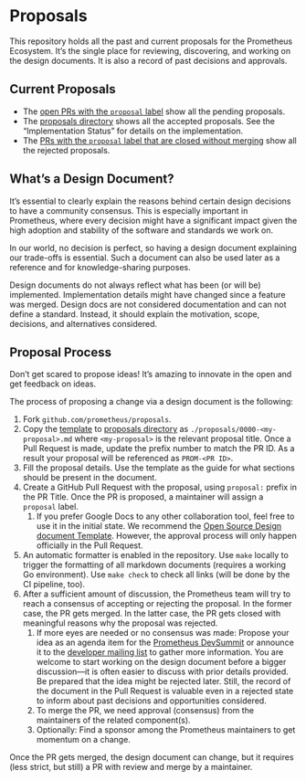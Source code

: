 # Proposals

This repository holds all the past and current proposals for the Prometheus Ecosystem. It’s the single place for
reviewing, discovering, and working on the design documents. It is also a record of past decisions and approvals.

## Current Proposals

* The [open PRs with the `proposal` label](https://github.com/prometheus/proposals/pulls?q=is%3Aopen+is%3Apr+label%3Aproposal) show all the pending proposals.
* The [proposals directory](./proposals) shows all the accepted proposals. See the “Implementation Status” for details on the implementation.
* The [PRs with the `proposal` label that are closed without merging](https://github.com/prometheus/proposals/pulls?q=is%3Apr+label%3Aproposal+is%3Aclosed+is%3Aunmerged) show all the rejected proposals.

## What’s a Design Document?

It’s essential to clearly explain the reasons behind certain design decisions to have a community consensus. This is especially
important in Prometheus, where every decision might have a significant impact given the high adoption and stability of the software and standards we work on.

In our world, no decision is perfect, so having a design document explaining our trade-offs is essential.
Such a document can also be used later as a reference and for knowledge-sharing purposes.

Design documents do not always reflect what has been (or will be) implemented. Implementation details
might have changed since a feature was merged. Design docs are not considered documentation and can not define a standard.
Instead, it should explain the motivation, scope, decisions, and alternatives considered.

## Proposal Process

Don’t get scared to propose ideas! It’s amazing to innovate in the open and get feedback on ideas.

The process of proposing a change via a design document is the following:

1. Fork `github.com/prometheus/proposals`.
2. Copy the [template](0000-template.md) to [proposals directory](./proposals) as `./proposals/0000-<my-proposal>.md` where `<my-proposal>` is the relevant proposal title. Once a Pull Request is made, update the prefix number to match the PR ID. As a result your proposal will be referenced as `PROM-<PR ID>`.
3. Fill the proposal details. Use the template as the guide for what sections should be present in the document. 
4. Create a GitHub Pull Request with the proposal, using `proposal:` prefix in the PR Title. Once the PR is proposed, a maintainer will assign a `proposal` label.
      1. If you prefer Google Docs to any other collaboration tool, feel free to use it in the initial state. We recommend the [Open Source Design document Template](https://docs.google.com/document/d/1zeElxolajNyGUB8J6aDXwxngHynh4iOuEzy3ylLc72U/edit#). However, the approval process will only happen officially in the Pull Request.
5. An automatic formatter is enabled in the repository. Use `make` locally to trigger the formatting of all markdown documents (requires a working Go environment). Use `make check` to check all links (will be done by the CI pipeline, too).
6. After a sufficient amount of discussion, the Prometheus team will try to reach a consensus of accepting or rejecting the proposal. In the former case, the PR gets merged. In the latter case, the PR gets closed with meaningful reasons why the proposal was rejected.
   1. If more eyes are needed or no consensus was made: Propose your idea as an agenda item for the [Prometheus DevSummit](https://docs.google.com/document/d/11LC3wJcVk00l8w5P3oLQ-m3Y37iom6INAMEu2ZAGIIE/edit) or announce it to the [developer mailing list](https://groups.google.com/forum/#!forum/prometheus-developers) to gather more information. You are welcome to start working on the design document before a bigger discussion—it is often easier to discuss with prior details provided. Be prepared that the idea might be rejected later. Still, the record of the document in the Pull Request is valuable even in a rejected state to inform about past decisions and opportunities considered.
   2. To merge the PR, we need approval (consensus) from the maintainers of the related component(s).
   3. Optionally: Find a sponsor among the Prometheus maintainers to get momentum on a change.

Once the PR gets merged, the design document can change, but it requires (less strict, but still) a PR with review and merge by a maintainer.

